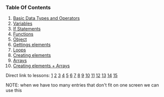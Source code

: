 ### Table Of Contents

1. [Basic Data Types and Operators](#basic-data-types)
1. [Variables](#variables)
1. [If Statements](#if)
1. [Functions](#functions)
1. [Object](#objects)
1. [Gettings elements](#get-element)
1. [Loops](#loops)
1. [Creating elements](#create-element)
1. [Arrays](#arrays)
1. [Creating elements + Arrays](#create-element-arrays)

Direct link to lessons: [1](#lesson1) [2](#lesson2) [3](#lesson3) [4](#lesson4) [5](#lesson5) [6](#lesson6) [7](#lesson7) [8](#lesson8) [9](#lesson9) [10](#lesson10) [11](#lesson11) [12](#lesson12) [13](#lesson13) [14](#lesson14) [15](#lesson15)

NOTE: when we have too many entries that don't fit on one screen we can use this <!-- .slide: style="font-size:80%" -->
